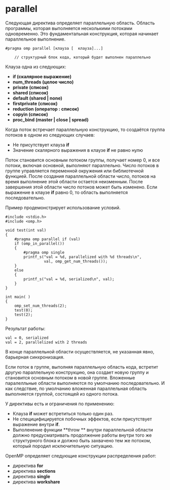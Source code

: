 # parallel

Следующая директива определяет параллельную область. Область программы, которая выполняется несколькими потоками одновременно. Это фундаментальная конструкция, которая начинает параллельное выполнение.

```
#pragma omp parallel [клауза [  клауза]...]

    // структурный блок кода, который будет выполнен параллельно
```

Клауза одна из следующих:

* **if (скалярное выражение)**
* **num_threads (целое число)**
* **private (список)**
* **shared (список)**
* **default (shared | none)**
* **firstprivate (список)**
* **reduction (оператор : список)**
* **copyin (список)**
* **proc_bind (master | close | spread)**



Когда поток встречает параллельную конструкцию, то создаётся группа потоков в одном из следующих случаев:

* Не присутствует клауза **if**
* Значение скалярного выражения в клаузе **if** не равно нулю

Поток становится основным потоком группы, получает номер 0, и все потоки, включая основной, выполняют параллельно. Число потоков в группе управляется переменной окружения или библиотечной функцией. После создания параллельной области число, потоков на время выполнение этой области остается неизменным. После завершения этой области число потоков может быть изменено. Если выражение в клаузе **if**  равно 0, то область выполняется последовательно. 

Пример продемонстрирует использование условий.
```
#include <stdio.h>
#include <omp.h>

void test(int val)
{
    #pragma omp parallel if (val)
    if (omp_in_parallel())
    {
        #pragma omp single
        printf_s("val = %d, parallelized with %d threads\n",
                 val, omp_get_num_threads());
    }
    else
    {
        printf_s("val = %d, serialized\n", val);
    }
}

int main( )
{
    omp_set_num_threads(2);
    test(0);
    test(2);
}
```
Результат работы:
```
val = 0, serialized
val = 2, parallelized with 2 threads
```

В конце параллельной области осуществляется, не указанная явно, барьерная синхронизация.

Если поток в группе, выполняя  параллельную область кода, встретит другую параллельную конструкцию, она создает новую группу и становится основным потоком в новой группе. Вложенные паралелльные области выполняются по умолчанию последовательно. И как следствие, по умолчанию вложенная параллельная область выполняется группой, состоящей из одного потока.

У директивы есть и ограничения по применению:
* Клауза **if** может встретиться только один раз.
* Не специцифицируется побочных эффектов, если присутствует выражение внутри **if**.
* Выполенение функции **throw **  внутри параллельной области должно предусматривать продолжение работы внутри того же структурного блока и должно быть захвачено тем же потоком, который породил исключительную ситуацию. 

OpenMP определяет следующие конструкции распределения работ:

* директива **for**
* директива **sections**
* директива **single**
* директива **workshare**
